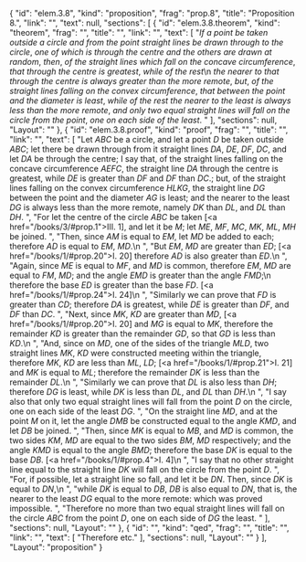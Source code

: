 {
  "id": "elem.3.8",
  "kind": "proposition",
  "frag": "prop.8",
  "title": "Proposition 8.",
  "link": "",
  "text": null,
  "sections": [
    {
      "id": "elem.3.8.theorem",
      "kind": "theorem",
      "frag": "",
      "title": "",
      "link": "",
      "text": [
        "<var>If a point be taken outside a circle and from the point straight lines be drawn through to the circle</var>, <var>one of which is through the centre and the others are drawn at random</var>, <var>then</var>, <var>of the straight lines which fall on the concave circumference</var>, <var>that through the centre is greatest</var>, <var>while of the rest</var>\n       <var>the nearer to that through the centre is always greater than the more remote</var>, <var>but</var>, <var>of the straight lines falling on the convex circumference</var>, <var>that between the point and the diameter is least</var>, <var>while of the rest the nearer to the least is always less than the more remote</var>, <var>and only two equal straight lines will fall on the circle from the point</var>, <var>one on each side of the least</var>. "
      ],
      "sections": null,
      "Layout": ""
    },
    {
      "id": "elem.3.8.proof",
      "kind": "proof",
      "frag": "",
      "title": "",
      "link": "",
      "text": [
        "Let <var>ABC</var> be a circle, and let a point <var>D</var> be taken outside <var>ABC</var>; let there be drawn through from it straight lines <var>DA</var>, <var>DE</var>, <var>DF</var>, <var>DC</var>, and let <var>DA</var> be through the centre; I say that, of the straight lines falling on the concave circumference <var>AEFC</var>, the straight line <var>DA</var> through the centre is greatest,  while <var>DE</var> is greater than <var>DF</var> and <var>DF</var> than <var>DC</var>.; but, of the straight lines falling on the convex circumference <var>HLKG</var>, the straight line <var>DG</var> between the point and the diameter <var>AG</var> is least; and the nearer to the least <var>DG</var> is always less than the more remote, namely <var>DK</var> than <var>DL</var>, and <var>DL</var> than <var>DH</var>. ",
        "For let the centre of the circle <var>ABC</var> be taken [<a href=\"/books/3/#prop.1\">III. 1</a>], and let it be <var>M</var>; let <var>ME</var>, <var>MF</var>, <var>MC</var>, <var>MK</var>, <var>ML</var>, <var>MH</var> be joined. ",
        "Then, since <var>AM</var> is equal to <var>EM</var>, let <var>MD</var> be added to each; therefore <var>AD</var> is equal to <var>EM</var>, <var>MD</var>.\n      ",
        "But <var>EM</var>, <var>MD</var> are greater than <var>ED</var>; [<a href=\"/books/1/#prop.20\">I. 20</a>] therefore <var>AD</var> is also greater than <var>ED</var>.\n      ",
        "Again, since <var>ME</var> is equal to <var>MF</var>, and <var>MD</var> is common, therefore <var>EM</var>, <var>MD</var> are equal to <var>FM</var>, <var>MD</var>; and the angle <var>EMD</var> is greater than the angle <var>FMD</var>;\n       therefore the base <var>ED</var> is greater than the base <var>FD</var>. [<a href=\"/books/1/#prop.24\">I. 24</a>]\n      ",
        "Similarly we can prove that <var>FD</var> is greater than <var>CD</var>; therefore <var>DA</var> is greatest, while <var>DE</var> is greater than <var>DF</var>, and <var>DF</var> than <var>DC</var>. ",
        "Next, since <var>MK</var>, <var>KD</var> are greater than <var>MD</var>, [<a href=\"/books/1/#prop.20\">I. 20</a>] and <var>MG</var> is equal to <var>MK</var>, therefore the remainder <var>KD</var> is greater than the remainder <var>GD</var>, so that <var>GD</var> is less than <var>KD</var>.\n      ",
        "And, since on <var>MD</var>, one of the sides of the triangle <var>MLD</var>, two straight lines <var>MK</var>, <var>KD</var> were constructed meeting within the triangle, therefore <var>MK</var>, <var>KD</var> are less than <var>ML</var>, <var>LD</var>; [<a href=\"/books/1/#prop.21\">I. 21</a>] and <var>MK</var> is equal to <var>ML</var>; therefore the remainder <var>DK</var> is less than the remainder <var>DL</var>.\n      ",
        "Similarly we can prove that <var>DL</var> is also less than <var>DH</var>; therefore <var>DG</var> is least, while <var>DK</var> is less than <var>DL</var>, and <var>DL</var> than <var>DH</var>.\n      ",
        "I say also that only two equal straight lines will fall from the point <var>D</var> on the circle, one on each side of the least <var>DG</var>. ",
        "On the straight line <var>MD</var>, and at the point <var>M</var> on it, let the angle <var>DMB</var> be constructed equal to the angle <var>KMD</var>, and let <var>DB</var> be joined. ",
        "Then, since <var>MK</var> is equal to <var>MB</var>, and <var>MD</var> is common, the two sides <var>KM</var>, <var>MD</var> are equal to the two sides <var>BM</var>, <var>MD</var> respectively; and the angle <var>KMD</var> is equal to the angle <var>BMD</var>; therefore the base <var>DK</var> is equal to the base <var>DB</var>. [<a href=\"/books/1/#prop.4\">I. 4</a>]\n      ",
        "I say that no other straight line equal to the straight line <var>DK</var> will fall on the circle from the point <var>D</var>. ",
        "For, if possible, let a straight line so fall, and let it be <var>DN</var>. Then, since <var>DK</var> is equal to <var>DN</var>,\n      ",
        "while <var>DK</var> is equal to <var>DB</var>, <var>DB</var> is also equal to <var>DN</var>, that is, the nearer to the least <var>DG</var> equal to the more remote: which was proved impossible. ",
        "Therefore no more than two equal straight lines will fall on the circle <var>ABC</var> from the point <var>D</var>, one on each side of <var>DG</var> the least. "
      ],
      "sections": null,
      "Layout": ""
    },
    {
      "id": "",
      "kind": "qed",
      "frag": "",
      "title": "",
      "link": "",
      "text": [
        "Therefore etc."
      ],
      "sections": null,
      "Layout": ""
    }
  ],
  "Layout": "proposition"
}
